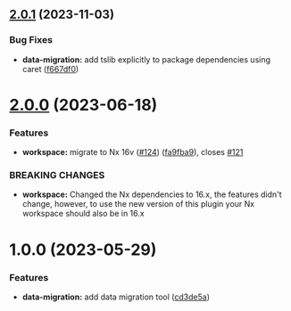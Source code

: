 ## [2.0.1](https://github.com/lucasvieirasilva/nx-plugins/compare/data-migration-v2.0.0...data-migration-v2.0.1) (2023-11-03)

### Bug Fixes

- **data-migration:** add tslib explicitly to package dependencies using caret ([f667df0](https://github.com/lucasvieirasilva/nx-plugins/commit/f667df0a4b0568b20f301e9ee48b40cda939c390))

# [2.0.0](https://github.com/lucasvieirasilva/nx-plugins/compare/data-migration-v1.0.0...data-migration-v2.0.0) (2023-06-18)

### Features

- **workspace:** migrate to Nx 16v ([#124](https://github.com/lucasvieirasilva/nx-plugins/issues/124)) ([fa9fba9](https://github.com/lucasvieirasilva/nx-plugins/commit/fa9fba90790c274df5411d515e9c9bcf2e1d0a75)), closes [#121](https://github.com/lucasvieirasilva/nx-plugins/issues/121)

### BREAKING CHANGES

- **workspace:** Changed the Nx dependencies to 16.x, the features didn't change, however, to use
  the new version of this plugin your Nx workspace should also be in 16.x

# 1.0.0 (2023-05-29)

### Features

- **data-migration:** add data migration tool ([cd3de5a](https://github.com/lucasvieirasilva/nx-plugins/commit/cd3de5a6a7f8d7f8c5fe4e31b8a7d08fdc0ff3e2))
